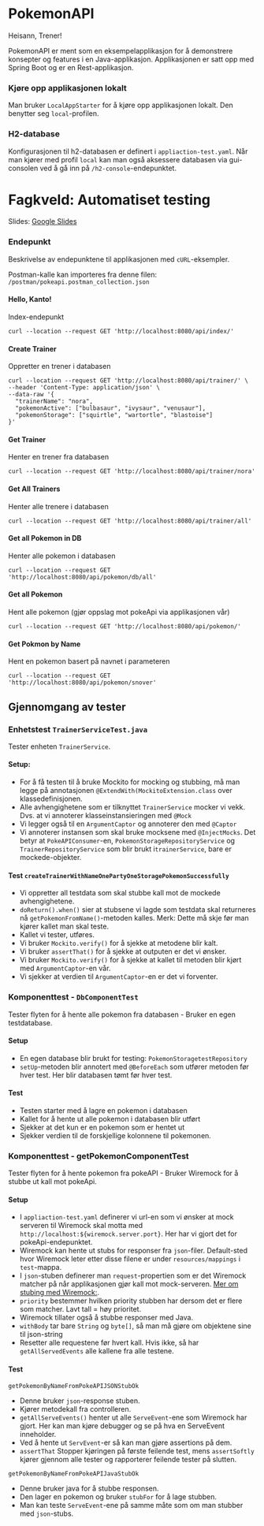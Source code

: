 # PokemonAPI

Heisann, Trener!

PokemonAPI er ment som en eksempelapplikasjon for å demonstrere konsepter og features i en Java-applikasjon.
Applikasjonen er satt opp med Spring Boot og er en Rest-applikasjon.

### Kjøre opp applikasjonen lokalt
Man bruker `LocalAppStarter` for å kjøre opp applikasjonen lokalt.
Den benytter seg `local`-profilen.

### H2-database
Konfigurasjonen til h2-databasen er definert i ``appliaction-test.yaml``.
Når man kjører med profil ``local`` kan man også aksessere databasen via
gui-consolen ved å gå inn på ``/h2-console``-endepunktet.

# Fagkveld: Automatiset testing
Slides: [Google Slides](https://docs.google.com/presentation/d/1WEz59x_tzP7-5coKk1Zuu_tbVVdcUwluLvdlCZUNzMw/edit?usp=sharing)

### Endepunkt
Beskrivelse av endepunktene til applikasjonen med `cURL`-eksempler.

Postman-kalle kan importeres fra denne filen: ``/postman/pokeapi.postman_collection.json``

#### Hello, Kanto!
Index-endepunkt
````
curl --location --request GET 'http://localhost:8080/api/index/'
````

#### Create Trainer
Oppretter en trener i databasen

```
curl --location --request GET 'http://localhost:8080/api/trainer/' \
--header 'Content-Type: application/json' \
--data-raw '{
  "trainerName": "nora",
  "pokemonActive": ["bulbasaur", "ivysaur", "venusaur"],
  "pokemonStorage": ["squirtle", "wartortle", "blastoise"]
}'
```

#### Get Trainer
Henter en trener fra databasen
````
curl --location --request GET 'http://localhost:8080/api/trainer/nora'
````

#### Get All Trainers
Henter alle trenere i databasen
```
curl --location --request GET 'http://localhost:8080/api/trainer/all'
```

#### Get all Pokemon in DB
Henter alle pokemon i databasen
```
curl --location --request GET 'http://localhost:8080/api/pokemon/db/all'
```

#### Get all Pokemon
Hent alle pokemon (gjør oppslag mot pokeApi via applikasjonen vår)
```
curl --location --request GET 'http://localhost:8080/api/pokemon/'
```

#### Get Pokmon by Name
Hent en pokemon basert på navnet i parameteren

```
curl --location --request GET 'http://localhost:8080/api/pokemon/snover'
```

## Gjennomgang av tester

### Enhetstest `TrainerServiceTest.java`

Tester enheten `TrainerService`.

#### Setup: 
* For å få testen til å bruke Mockito for mocking og stubbing, må man legge på annotasjonen `@ExtendWith(MockitoExtension.class` over klassedefinisjonen.
* Alle avhengighetene som er tilknyttet `TrainerService` mocker vi vekk. 
Dvs. at vi annoterer klasseinstansieringen med `@Mock`
* Vi legger også til en `ArgumentCaptor` og annoterer den med `@Captor`
* Vi annoterer instansen som skal bruke mocksene med `@InjectMocks`.
Det betyr at `PokeAPIConsumer`-en, `PokemonStorageRepositoryService` og `TrainerRepositoryService`
som blir brukt i`trainerService`, bare er mockede-objekter.

#### Test `createTrainerWithNameOnePartyOneStoragePokemonSuccessfully`
* Vi oppretter all testdata som skal stubbe kall mot de mockede avhengighetene.
* `doReturn().when()` sier at stubsene vi lagde som testdata skal returneres nå `getPokemonFromName()`-metoden kalles.
Merk: Dette må skje før man kjører kallet man skal teste.
* Kallet vi tester, utføres.
* Vi bruker `Mockito.verify()` for å sjekke at metodene blir kalt.
* Vi bruker `assertThat()` for å sjekke at outputen er det vi ønsker.
* Vi bruker `Mockito.verify()` for å sjekke at kallet til metoden blir kjørt
med `ArgumentCaptor`-en vår.
* Vi sjekker at verdien til `ArgumentCaptor`-en er det vi forventer. 

### Komponenttest - `DbComponentTest`
Tester flyten for å hente alle pokemon fra databasen - Bruker en egen testdatabase.

#### Setup
* En egen database blir brukt for testing: `PokemonStoragetestRepository`
* `setUp`-metoden blir annotert med `@BeforeEach` som utfører metoden før hver test.
Her blir databasen tømt før hver test.

#### Test
* Testen starter med å lagre en pokemon i databasen
* Kallet for å hente ut alle pokemon i databasen blir utført
* Sjekker at det kun er en pokemon som er hentet ut
* Sjekker verdien til de forskjellige kolonnene til pokemonen.

### Komponenttest - getPokemonComponentTest
Tester flyten for å hente pokemon fra pokeAPI - Bruker Wiremock for å stubbe ut kall mot pokeApi.

#### Setup
* I `appliaction-test.yaml` definerer vi url-en som vi ønsker at mock serveren til Wiremock skal motta 
med `http://localhost:${wiremock.server.port}`. Her har vi gjort det for pokeApi-endepunktet.
* Wiremock kan hente ut stubs for responser fra `json`-filer. 
Default-sted hvor Wiremock leter etter disse filene er under `resources/mappings` i `test`-mappa.
* I `json`-stuben definerer man `request`-propertien som er det Wiremock matcher på når applikasjonen gjør kall mot mock-serveren.
[Mer om stubing med Wiremock:](https://wiremock.org/docs/stubbing/).
* `priority` bestemmer hvilken priority stubben har dersom det er flere som matcher. Lavt tall = høy prioritet.
* Wiremock tillater også å stubbe responser med Java.
* `withBody` tar bare `String` og `byte[]`, så man må gjøre om objektene sine til json-string
* Resetter alle requestene før hvert kall. Hvis ikke, så har `getAllServedEvents` alle kallene fra alle testene. 
#### Test
`getPokemonByNameFromPokeAPIJSONStubOk`
* Denne bruker `json`-response stuben.
* Kjører metodekall fra controlleren.
* `getAllServeEvents()` henter ut alle `ServeEvent`-ene som Wiremock har gjort.
Her kan man kjøre debugger og se på hva en ServeEvent inneholder.
* Ved å hente ut `ServEvent`-er så kan man gjøre assertions på dem.
* `assertThat` Stopper kjøringen på første feilende test, 
mens `assertSoftly` kjører gjennom alle tester og rapporterer feilende tester på slutten.

`getPokemonByNameFromPokeAPIJavaStubOk`
* Denne bruker java for å stubbe responsen.
* Den lager en pokemon og bruker `stubFor` for å lage stubben.
* Man kan teste `ServeEvent`-ene på samme måte som om man stubber med `json`-stubs.